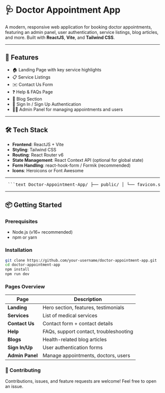 # 🩺 Doctor Appointment App

A modern, responsive web application for booking doctor appointments, featuring an admin panel, user authentication, service listings, blog articles, and more. Built with **ReactJS**, **Vite**, and **Tailwind CSS**.

---

## 🚀 Features

- 🏠 Landing Page with key service highlights
- 📋 Service Listings
- ✉️ Contact Us Form
- ❓ Help & FAQs Page
- 📝 Blog Section
- 🔐 Sign In / Sign Up Authentication
- 🧑‍💼 Admin Panel for managing appointments and users

---

## 🛠 Tech Stack

- **Frontend**: ReactJS + Vite
- **Styling**: Tailwind CSS
- **Routing**: React Router v6
- **State Management**: React Context API (optional for global state)
- **Form Handling**: react-hook-form / Formik (recommended)
- **Icons**: Heroicons or Font Awesome

---


<pre> ```text Doctor-Appointment-App/ ├── public/ │ └── favicon.svg ├── src/ │ ├── assets/ # Images, icons, etc. │ ├── components/ # Reusable UI components │ │ ├── common/ # Buttons, Input, Navbar, Footer, etc. │ │ ├── landing/ # Hero, Features, etc. │ │ ├── admin/ # Sidebar, DashboardWidgets, Tables │ │ └── blog/ # BlogCard, BlogList │ ├── pages/ # Route-level components (pages) │ │ ├── LandingPage.jsx │ │ ├── ServicesPage.jsx │ │ ├── ContactUsPage.jsx │ │ ├── HelpPage.jsx │ │ ├── BlogsPage.jsx │ │ ├── SignUpPage.jsx │ │ ├── SignInPage.jsx │ │ └── AdminPanel.jsx │ ├── routes/ # React Router routes │ │ └── AppRoutes.jsx │ ├── hooks/ # Custom hooks │ ├── utils/ # Utility functions │ ├── context/ # Context API providers │ ├── App.jsx │ ├── main.jsx │ └── index.css # Tailwind CSS entry ├── tailwind.config.js ├── postcss.config.js ├── package.json └── vite.config.js ``` </pre>


---

## 📦 Getting Started

### Prerequisites

- Node.js (v16+ recommended)
- npm or yarn

### Installation

```bash
git clone https://github.com/your-username/doctor-appointment-app.git
cd doctor-appointment-app
npm install
npm run dev
```


### Pages Overview

| Page            | Description                            |
| --------------- | -------------------------------------- |
| **Landing**     | Hero section, features, testimonials   |
| **Services**    | List of medical services               |
| **Contact Us**  | Contact form + contact details         |
| **Help**        | FAQs, support contact, troubleshooting |
| **Blogs**       | Health-related blog articles           |
| **Sign In/Up**  | User authentication forms              |
| **Admin Panel** | Manage appointments, doctors, users    |

### 🙌 Contributing
Contributions, issues, and feature requests are welcome!
Feel free to open an issue.
